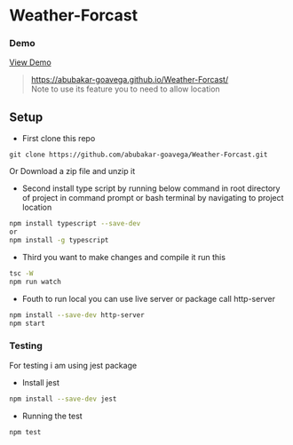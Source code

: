 # Weather-Forcast
### Demo
[View Demo]("https://abubakar-goavega.github.io/Weather-Forcast/)

>https://abubakar-goavega.github.io/Weather-Forcast/  
Note to use its feature you to need to allow location

## Setup

* First clone this repo 

```git 
git clone https://github.com/abubakar-goavega/Weather-Forcast.git
```
Or Download a zip file and unzip it

* Second install type script by running below command in root directory of project in command prompt or bash terminal by navigating to project location

```bash
npm install typescript --save-dev
or
npm install -g typescript
```

* Third you want to make changes and compile it run this

```bash
tsc -W
npm run watch
```

* Fouth to run local you can use live server or package call http-server

```bash
npm install --save-dev http-server
npm start
```

### Testing

For testing i am using jest package

* Install jest
```bash
npm install --save-dev jest
```

* Running the test

```bash
npm test
```
